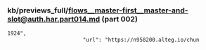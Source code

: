 ### kb/previews_full/flows__master-first__master-and-slot@auth.har.part014.md (part 002)

```md
1924",
                        "url": "https://n958200.alteg.io/chun
```

```
